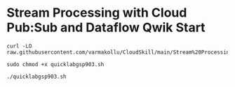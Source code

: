 # Stream Processing with Cloud Pub:Sub and Dataflow Qwik Start

```
curl -LO raw.githubusercontent.com/varmakollu/CloudSkill/main/Stream%20Processing%20with%20Cloud%20Pub%3ASub%20and%20Dataflow%20Qwik%20Start/quicklabgsp903.sh

sudo chmod +x quicklabgsp903.sh

./quicklabgsp903.sh

```
